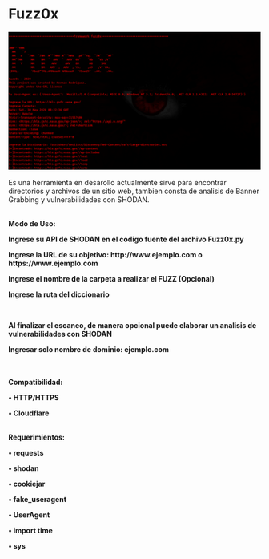 # Fuzz0x

<img src="https://github.com/HernanRodriguez1/Fuzz0x/blob/master/1.png" width="650"/>

Es una herramienta en desarollo actualmente sirve para encontrar directorios y archivos de un sitio web, tambien consta de analisis de Banner Grabbing y vulnerabilidades con SHODAN.

<br>
<b>Modo de Uso:<b> 
<p>Ingrese su API de SHODAN en el codigo fuente del archivo Fuzz0x.py</p>
<p>Ingrese la URL de su objetivo: http://www.ejemplo.com o https://www.ejemplo.com </p>
<p>Ingrese el nombre de la carpeta a realizar el FUZZ (Opcional)</p>
<p>Ingrese la ruta del diccionario</p>
<br>
<p>Al finalizar el escaneo, de manera opcional puede elaborar un analisis de vulnerabilidades con SHODAN</p>  
<p>Ingresar solo nombre de dominio: ejemplo.com</p>
<br>
  
<br>
<b>Compatibilidad:<b> 
<p>• HTTP/HTTPS</p>
<p>• Cloudflare</p>

<br>
<b>Requerimientos:</b>
<p>• requests</p>
<p>• shodan</p> 
<p>• cookiejar</p>
<p>• fake_useragent</p>
<p>• UserAgent</p> 
<p>• import time</p> 
<p>• sys</p>


  

